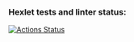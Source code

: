 ### Hexlet tests and linter status:
[![Actions Status](https://github.com/Guryanov-Maksim/js-oop-project-lvl1/workflows/hexlet-check/badge.svg)](https://github.com/Guryanov-Maksim/js-oop-project-lvl1/actions)